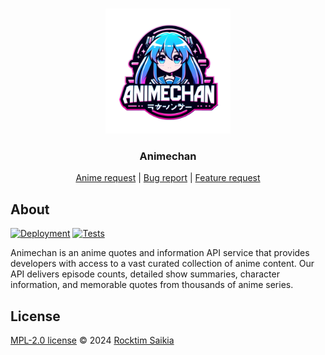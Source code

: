<br />
<p align="center">
  <a href="https://github.com/rocktimsaikia/anime-chan">
    <img src=".github/logo.png" alt="Logo" width="200" height="200">
  </a>
  <h3 align="center">Animechan</h3>
  <p align="center">
    <a href="https://github.com/Animechan-API/animechan/discussions/65">Anime request</a>
    |
    <a href="https://github.com/Animechan-API/animechan/issues">Bug report</a>
    |
    <a href="https://github.com/Animechan-API/animechan/issues">Feature request</a>
  </p>
</p>

## About

[![Deployment](https://github.com/Animechan-API/animechan/actions/workflows/deploy.yml/badge.svg)](https://github.com/Animechan-API/animechan/actions/workflows/deploy.yml) [![Tests](https://github.com/Animechan-API/animechan/actions/workflows/tests.yml/badge.svg)](https://github.com/Animechan-API/animechan/actions/workflows/tests.yml)

Animechan is an anime quotes and information API service that provides developers with access to a vast curated collection of anime content. Our API delivers episode counts, detailed show summaries, character information, and memorable quotes from thousands of anime series.

## License

[MPL-2.0 license](./LICENSE) © 2024 [Rocktim Saikia](https://rocktimsaikia.dev)
